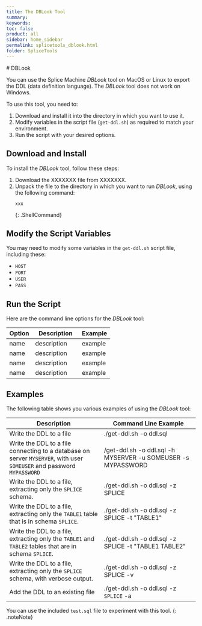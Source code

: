 ```yaml
---
title: The DBLook Tool
summary:
keywords:
toc: false
product: all
sidebar: home_sidebar
permalink: splicetools_dblook.html
folder: SpliceTools
---
```

<section>
<div class="TopicContent" data-swiftype-index="true" markdown="1">
# DBLook

You can use the Splice Machine *DBLook* tool on MacOS or Linux to export the DDL (data definition language). The *DBLook* tool does not work on Windows.

To use this tool, you need to:

1. Download and install it into the directory in which you want to use it.
2. Modify variables in the script file (`get-ddl.sh`) as required to match your environment.
3. Run the script with your desired options.

## Download and Install
To install the *DBLook* tool, follow these steps:
1. Download the XXXXXXX file from XXXXXXX.
2. Unpack the file to the directory in which you want to run *DBLook*, using the following command:
   ```
   xxx
   ```
   {: .ShellCommand}

## Modify the Script Variables
You may need to modify some variables in the `get-ddl.sh` script file, including these:

* `HOST`
* `PORT`
* `USER`
* `PASS`

## Run the Script

Here are the command line options for the *DBLook* tool:
<table>
    <col width="25%" />
    <col width="45%" />
    <col width="30%" />
    <thead>
        <tr>
            <th>Option</th>
            <th>Description</th>
            <th>Example</th>
        </tr>
    </thead>
    <tbody>
        <tr>
            <td class="CodeFont">name</td>
            <td>description</td>
            <td class="CodeFont">example</td>
        </tr>
        <tr>
            <td class="CodeFont">name</td>
            <td>description</td>
            <td class="CodeFont">example</td>
        </tr>
        <tr>
            <td class="CodeFont">name</td>
            <td>description</td>
            <td class="CodeFont">example</td>
        </tr>
        <tr>
            <td class="CodeFont">name</td>
            <td>description</td>
            <td class="CodeFont">example</td>
        </tr>
    </tbody>
</table>

## Examples

The following table shows you various examples of using the *DBLook* tool:

<table>
    <col width="50%" />
    <col width="50%" />
    <thead>
        <tr>
            <th>Description</th>
            <th>Command Line Example</th>
        </tr>
    </thead>
    <tbody>
        <tr>
            <td>Write the DDL to a file</td>
            <td class="CodeFont">./get-ddl.sh -o ddl.sql</td>
        </tr>
        <tr>
            <td>Write the DDL to a file connecting to a database on server <code>MYSERVER</code>, with user <code>SOMEUSER</code> and password <code>MYPASSWORD</code></td>
            <td class="CodeFont">/get-ddl.sh -o ddl.sql -h MYSERVER -u SOMEUSER -s MYPASSWORD</td>
        </tr>
        <tr>
            <td>Write the DDL to a file, extracting only the <code>SPLICE</code> schema.</td>
            <td class="CodeFont">./get-ddl.sh -o ddl.sql -z SPLICE</td>
        </tr>
        <tr>
            <td>Write the DDL to a file, extracting only the <code>TABLE1</code> table that is in schema <code>SPLICE</code>.</td>
            <td class="CodeFont">./get-ddl.sh -o ddl.sql -z SPLICE -t "TABLE1"</td>
        </tr>
        <tr>
            <td>Write the DDL to a file, extracting only the <code>TABLE1</code> and <code>TABLE2</code> tables that are in schema <code>SPLICE</code>.</td>
            <td class="CodeFont">./get-ddl.sh -o ddl.sql -z SPLICE -t "TABLE1 TABLE2"</td>
        </tr>
        <tr>
            <td>Write the DDL to a file, extracting only the <code>SPLICE</code> schema, with verbose output.</td>
            <td class="CodeFont">./get-ddl.sh -o ddl.sql -z SPLICE -v</td>
        </tr>
        <tr>
            <td>Add the DDL to an existing file</td>
            <td class="CodeFont">./get-ddl.sh -o ddl.sql -z <code>SPLICE</code> -a</td>
        </tr>
    </tbody>
</table>

You can use the included `test.sql` file to experiment with this tool.
{: .noteNote}

</div>
</section>
